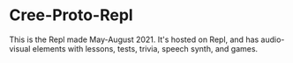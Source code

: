 # Cree-Proto-Repl
This is the Repl made May-August 2021. It's hosted on Repl, and has audio-visual elements with lessons, tests, trivia, speech synth, and games.
